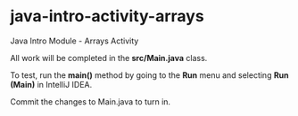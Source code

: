# java-intro-activity-arrays
Java Intro Module - Arrays Activity

All work will be completed in the __src/Main.java__ class. 

To test, run the __main()__ method by going to the __Run__ menu and selecting __Run (Main)__ in IntelliJ IDEA.

Commit the changes to Main.java to turn in. 

